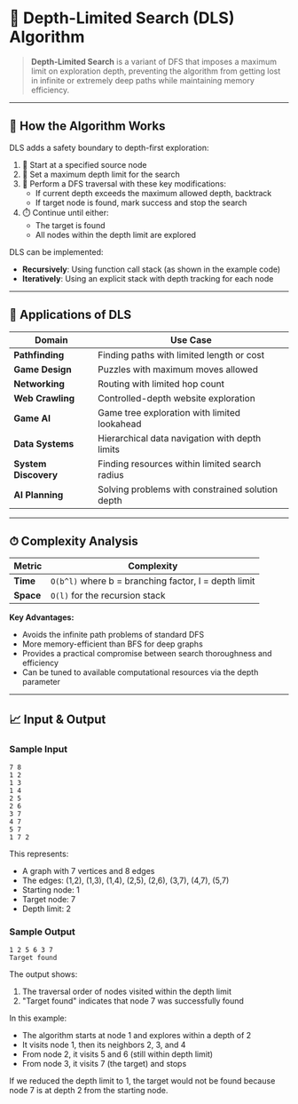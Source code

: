 # 🔎 Depth-Limited Search (DLS) Algorithm

> **Depth-Limited Search** is a variant of DFS that imposes a maximum limit on exploration depth, preventing the algorithm from getting lost in infinite or extremely deep paths while maintaining memory efficiency.

---

## 🔧 How the Algorithm Works

DLS adds a safety boundary to depth-first exploration:

1. 🏁 Start at a specified source node
2. 📏 Set a maximum depth limit for the search
3. 🔄 Perform a DFS traversal with these key modifications:
   - If current depth exceeds the maximum allowed depth, backtrack
   - If target node is found, mark success and stop the search
4. ⏱️ Continue until either:
   - The target is found
   - All nodes within the depth limit are explored

DLS can be implemented:
* **Recursively**: Using function call stack (as shown in the example code)
* **Iteratively**: Using an explicit stack with depth tracking for each node

---

## 🚀 Applications of DLS

| Domain | Use Case |
|--------|----------|
| **Pathfinding** | Finding paths with limited length or cost |
| **Game Design** | Puzzles with maximum moves allowed |
| **Networking** | Routing with limited hop count |
| **Web Crawling** | Controlled-depth website exploration |
| **Game AI** | Game tree exploration with limited lookahead |
| **Data Systems** | Hierarchical data navigation with depth limits |
| **System Discovery** | Finding resources within limited search radius |
| **AI Planning** | Solving problems with constrained solution depth |

---

## ⏱ Complexity Analysis

| Metric | Complexity |
|--------|------------|
| **Time** | `O(b^l)` where b = branching factor, l = depth limit |
| **Space** | `O(l)` for the recursion stack |

**Key Advantages:**
- Avoids the infinite path problems of standard DFS
- More memory-efficient than BFS for deep graphs
- Provides a practical compromise between search thoroughness and efficiency
- Can be tuned to available computational resources via the depth parameter

---

## 📈 Input & Output

### Sample Input
```
7 8
1 2
1 3
1 4
2 5
2 6
3 7
4 7
5 7
1 7 2
```
This represents:
- A graph with 7 vertices and 8 edges
- The edges: (1,2), (1,3), (1,4), (2,5), (2,6), (3,7), (4,7), (5,7)
- Starting node: 1
- Target node: 7
- Depth limit: 2

### Sample Output
```
1 2 5 6 3 7 
Target found
```

The output shows:
1. The traversal order of nodes visited within the depth limit
2. "Target found" indicates that node 7 was successfully found

In this example:
- The algorithm starts at node 1 and explores within a depth of 2
- It visits node 1, then its neighbors 2, 3, and 4
- From node 2, it visits 5 and 6 (still within depth limit)
- From node 3, it visits 7 (the target) and stops

If we reduced the depth limit to 1, the target would not be found because node 7 is at depth 2 from the starting node.
